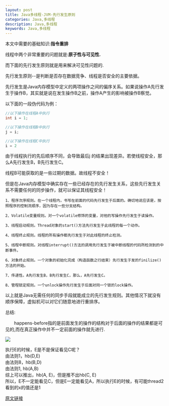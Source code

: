 ```yaml
---
layout: post
title: Java多线程-JVM-先行发生原则
categories: Java,多线程
description: Java,多线程
keywords: Java,多线程
---
```

本文中需要的基础知识:**指令重排**  

线程中两个非常重要的问题就是:**原子性与可见性.**  

而下面的先行发生原则就是用来解决可见性问题的.  

先行发生原则--是判断是否存在数据竞争、线程是否安全的主要依据。  

先行发生是Java内存模型中定义的两项操作之间的偏序关系。如果说操作A先行发生于操作B，其实就是说在发生操作B之前，操作A产生的影响被操作B察觉。  

以下面的一段伪代码为例：
```java
//以下操作在线程A中执行
int i = 1;

//以下操作在线程B中执行
j = i;

//以下操作在线程C中执行
i = 2
```
由于线程执行的先后顺序不同，会导致最后j 的结果出现差异。若使线程安全，那么A先行发生B，B先行发生C。

线程B可能获取的是一些过期的数据。故线程不安全！

但是在Java内存模型中确实存在一些已经存在的先行发生关系，这些先行发生关系不需要任何的同步操作，就可以保证其线程安全！
```
1、程序次序规则。在一个线程内，书写在前面的代码先行发生于后面的。确切地说应该是，按照程序的控制流顺序，因为存在一些分支结构。

2、Volatile变量规则。对一个volatile修饰的变量，对他的写操作先行发生于读操作。

3、线程启动规则。Thread对象的start()方法先行发生于此线程的每一个动作。

4、线程终止规则。线程的所有操作都先行发生于对此线程的终止检测。

5、线程中断规则。对线程interrupt()方法的调用先行发生于被中断线程的代码所检测到的中断事件。

6、对象终止规则。一个对象的初始化完成（构造函数之行结束）先行发生于发的finilize()方法的开始。

7、传递性。A先行发生B，B先行发生C，那么，A先行发生C。

8、管程锁定规则。一个unlock操作先行发生于后面对同一个锁的lock操作。
```

以上就是Java无需任何的同步手段就能成立的先行发生规则。其他情况下就没有顺序保障，虚拟机可以对它们随意地进行重排序。

总结:

　　happens-before指的是前面发生的操作的结构对于后面的操作的结果都是可见的,而在真正操作中并不一定前面的操作就先进行.

![](https://xflovemoney.github.io/images/blog/544748-20160331101356363-1269235905.png)

执行E的时候，E是不是保证看见C呢？   
由法则1，hb(D,E)   
由法则8，hb(B,D)   
由法则1, hb(A,B)  
综上可以推出，hb(A, E)，但是推不出hb(C, E)  
所以，E不一定能看见C，但是E一定能看见A，所以执行E的时候，有可能thread2看到的x的值还是1

[原文链接](http://www.cnblogs.com/plxx/p/4376205.html)